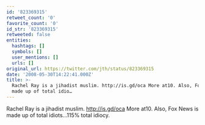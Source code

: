 ```yaml
---
id: '823369315'
retweet_count: '0'
favorite_count: '0'
id_str: '823369315'
retweeted: false
entities:
  hashtags: []
  symbols: []
  user_mentions: []
  urls: []
original_url: https://twitter.com/jth/status/823369315
date: '2008-05-30T14:22:41.000Z'
title: >-
  Rachel Ray is a jihadist muslim. http://is.gd/oca More at10. Also, Fox News is
  made up of total idio…
---
```


Rachel Ray is a jihadist muslim. http://is.gd/oca More at10. Also, Fox News is made up of total idiots...115% total idiocy.